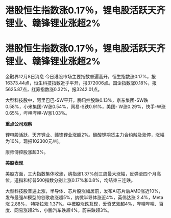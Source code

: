 # 港股恒生指数涨0.17％，锂电股活跃天齐锂业、赣锋锂业涨超2%

# 港股恒生指数涨0.17％，锂电股活跃天齐锂业、赣锋锂业涨超2%

金融界12月8日消息
今日港股市场主要指数普遍高开，恒生指数涨0.17%，报16373.44点，恒生科技指数近乎平开，报372006点。国企指数涨0.18%，报5625.87点，红筹指数涨0.32%，报3242.01点。

大型科技股中，阿里巴巴-SW平开，腾讯控股跌0.13%，京东集团-SW跌0.58%，小米集团-W涨0.54%，网易-S跌0.91%，美团-
W涨0.29%，快手-W涨0.65%，哔哩哔哩-W涨1.03%。

**重点公司观察**

锂电股活跃，天齐锂业、赣锋锂业涨超2%。碳酸锂期货主力合约触及涨停，涨幅为10%，现报102300元/吨。

康师傅控股涨超3%。

**美股表现**

美股方面，三大指数集体收涨，纳指涨1.37%创三周最大涨幅，反弹至四个月高位，道指和标普500指数分别上涨0.17%和0.8%，均结束三连跌。

大型科技股普遍上涨，半导体、芯片股涨幅居前，发布AI芯片后AMD涨近10%，发布最强AI模型的谷歌收涨超5%，纳微半导体涨近4%，英伟达涨
2.4%，Meta涨 2.88%， 特斯拉涨 1.37%。中概股涨跌互现，爱奇艺涨超4%，哔哩哔哩、百度、网易涨超2%，小鹏汽车跌超4%，蔚来跌超3%。


